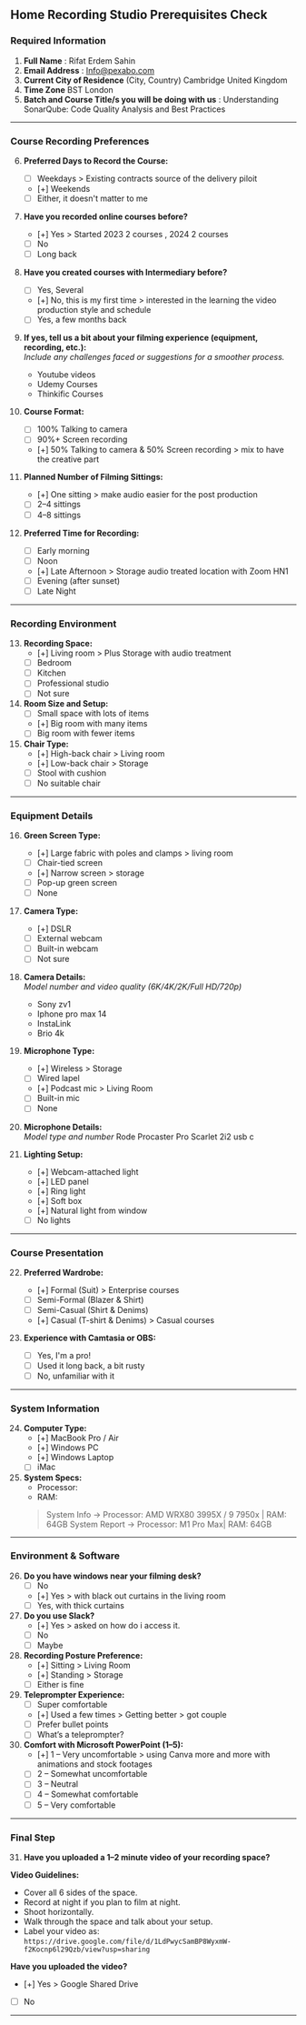 ## Home Recording Studio Prerequisites Check

### Required Information

1. **Full Name**   : Rifat Erdem Sahin
2. **Email Address**  : Info@pexabo.com
3. **Current City of Residence** (City, Country)  Cambridge United Kingdom
4. **Time Zone**  BST London
5. **Batch and Course Title/s you will be doing with us** : Understanding SonarQube: Code Quality Analysis and Best Practices

---

### Course Recording Preferences

6. **Preferred Days to Record the Course:**
   - [ ] Weekdays  > Existing contracts source of the delivery piloit
   - [+] Weekends  
   - [ ] Either, it doesn't matter to me

7. **Have you recorded online courses before?**
   - [+] Yes  > Started 2023 2 courses , 2024 2 courses
   - [ ] No  
   - [ ] Long back

8. **Have you created courses with Intermediary before?**
   - [ ] Yes, Several  
   - [+] No, this is my first time  > interested in the learning the video production style and schedule
   - [ ] Yes, a few months back

9. **If yes, tell us a bit about your filming experience (equipment, recording, etc.):**  
   *Include any challenges faced or suggestions for a smoother process.*
   - Youtube videos 
   - Udemy Courses
   - Thinkific Courses

10. **Course Format:**
    - [ ] 100% Talking to camera  
    - [ ] 90%+ Screen recording  
    - [+] 50% Talking to camera & 50% Screen recording > mix to have the creative part

11. **Planned Number of Filming Sittings:**
    - [+] One sitting  > make audio easier for the post production
    - [ ] 2–4 sittings  
    - [ ] 4–8 sittings

12. **Preferred Time for Recording:**
    - [ ] Early morning  
    - [ ] Noon  
    - [+] Late Afternoon  > Storage audio treated location with Zoom HN1
    - [ ] Evening (after sunset)  
    - [ ] Late Night

---

### Recording Environment

13. **Recording Space:**
    - [+] Living room  > Plus Storage with audio treatment 
    - [ ] Bedroom  
    - [ ] Kitchen  
    - [ ] Professional studio  
    - [ ] Not sure

14. **Room Size and Setup:**
    - [ ] Small space with lots of items  
    - [+] Big room with many items  
    - [ ] Big room with fewer items

15. **Chair Type:**
    - [+] High-back chair  > Living room
    - [+] Low-back chair  > Storage
    - [ ] Stool with cushion  
    - [ ] No suitable chair

---

### Equipment Details

16. **Green Screen Type:**
    - [+] Large fabric with poles and clamps   > living room
    - [ ] Chair-tied screen  
    - [+] Narrow screen   > storage 
    - [ ] Pop-up green screen  
    - [ ] None

17. **Camera Type:**
    - [+] DSLR  
    - [ ] External webcam  
    - [ ] Built-in webcam  
    - [ ] Not sure

18. **Camera Details:**  
    *Model number and video quality (6K/4K/2K/Full HD/720p)*
    - Sony zv1 
    - Iphone pro max 14
    - InstaLink 
    - Brio 4k 

19. **Microphone Type:**
    - [+] Wireless   > Storage
    - [ ] Wired lapel  
    - [+] Podcast mic  > Living Room
    - [ ] Built-in mic  
    - [ ] None

20. **Microphone Details:**  
    *Model type and number*
    Rode Procaster Pro
    Scarlet 2i2 usb c

21. **Lighting Setup:**
    - [+] Webcam-attached light  
    - [+] LED panel  
    - [+] Ring light  
    - [+] Soft box  
    - [+] Natural light from window  
    - [ ] No lights

---

### Course Presentation

22. **Preferred Wardrobe:**
    - [+] Formal (Suit)                     > Enterprise courses
    - [ ] Semi-Formal (Blazer & Shirt)  
    - [ ] Semi-Casual (Shirt & Denims)  
    - [+] Casual (T-shirt & Denims)         > Casual courses

23. **Experience with Camtasia or OBS:**
    - [ ] Yes, I'm a pro!  
    - [ ] Used it long back, a bit rusty  
    - [ ] No, unfamiliar with it

---

### System Information

24. **Computer Type:**
    - [+] MacBook Pro / Air  
    - [+] Windows PC  
    - [+] Windows Laptop  
    - [ ] iMac

25. **System Specs:**  
    - Processor:  
    - RAM:
    > System Info → Processor: AMD WRX80 3995X / 9 7950x | RAM: 64GB
    > System Report → Processor: M1 Pro Max| RAM: 64GB

---

### Environment & Software

26. **Do you have windows near your filming desk?**
    - [ ] No  
    - [+] Yes  > with black out curtains in the living room
    - [ ] Yes, with thick curtains

27. **Do you use Slack?**
    - [+] Yes   > asked on how do i access it.
    - [ ] No  
    - [ ] Maybe

28. **Recording Posture Preference:**
    - [+] Sitting  > Living Room
    - [+] Standing  > Storage
    - [ ] Either is fine

29. **Teleprompter Experience:**
    - [ ] Super comfortable  
    - [+] Used a few times   > Getting better > got couple
    - [ ] Prefer bullet points  
    - [ ] What’s a teleprompter?

30. **Comfort with Microsoft PowerPoint (1–5):**
    - [+] 1 – Very uncomfortable  > using Canva more and more with animations and stock footages
    - [ ] 2 – Somewhat uncomfortable  
    - [ ] 3 – Neutral  
    - [ ] 4 – Somewhat comfortable  
    - [ ] 5 – Very comfortable

---

### Final Step

31. **Have you uploaded a 1–2 minute video of your recording space?**  


**Video Guidelines:**
- Cover all 6 sides of the space.  
- Record at night if you plan to film at night.  
- Shoot horizontally.  
- Walk through the space and talk about your setup.  
- Label your video as: `https://drive.google.com/file/d/1LdPwycSamBP8WyxmW-f2Kocnp6l29Qzb/view?usp=sharing`


**Have you uploaded the video?**
- [+] Yes   > Google Shared Drive
- [ ] No  


---
